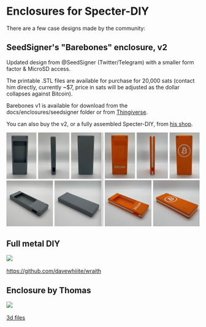 # Enclosures for Specter-DIY

There are a few case designs made by the community:

## SeedSigner's "Barebones" enclosure, v2

Updated design from @SeedSigner (Twitter/Telegram) with a smaller form factor & MicroSD access.

The printable .STL files are available for purchase for 20,000 sats (contact him directly, currently ~$7, price in sats will be adjusted as the dollar collapses against Bitcoin).

Barebones v1 is available for download from the docs/enclosures/seedsigner folder or from [Thingiverse](https://www.thingiverse.com/thing:4680700).

You can also buy the v2, or a fully assembled Specter-DIY, from [his shop](https://btc-hardware-solutions.square.site/).

![](../pictures/gallery/barebones_v2.png)



## Full metal DIY

![](../pictures/gallery/davewhiiite.jpg)

https://github.com/davewhiiite/wraith

## Enclosure by Thomas

![](../pictures/gallery/thomas.jpg)

[3d files](./thomas)
